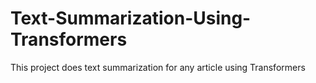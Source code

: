 # Text-Summarization-Using-Transformers
This project does text summarization for any article using Transformers
